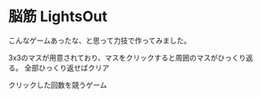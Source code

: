 # 脳筋 LightsOut
こんなゲームあったな、と思って力技で作ってみました。

3x3のマスが用意されており、マスをクリックすると周囲のマスがひっくり返る。
全部ひっくり返せばクリア

クリックした回数を競うゲーム
